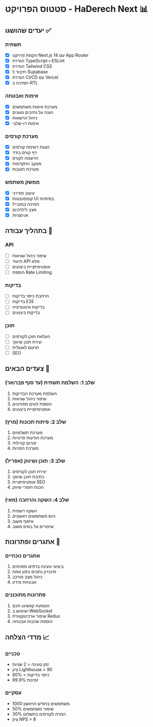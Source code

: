 # סטטוס הפרויקט - HaDerech Next 📊

## יעדים שהושגו ✅

### תשתית
- [x] הקמת פרויקט Next.js 14 עם App Router
- [x] הגדרת TypeScript ו-ESLint
- [x] הגדרת Tailwind CSS
- [x] חיבור ל-Supabase
- [x] הגדרת CI/CD עם Vercel
- [x] תמיכה ב-RTL

### אימות ואבטחה
- [x] מערכת אימות משתמשים
- [x] הגנה על נתיבים מוגנים
- [x] ניהול הרשאות
- [x] אימות דו-שלבי

### מערכת קורסים
- [x] הצגת רשימת קורסים
- [x] דף קורס בודד
- [x] הרשמה לקורס
- [x] מעקב התקדמות
- [x] מערכת תגובות

### ממשק משתמש
- [x] עיצוב מודרני
- [x] קומפוננטות UI בסיסיות
- [x] תמיכה במובייל
- [x] מצב לילה/יום
- [x] אנימציות

## בתהליך עבודה 🚧

### API
- [ ] שיפור ניהול שגיאות
- [ ] תיעוד API מלא
- [ ] אופטימיזציית ביצועים
- [ ] הוספת Rate Limiting

### בדיקות
- [ ] הרחבת כיסוי בדיקות
- [ ] בדיקות E2E
- [ ] בדיקות אינטגרציה
- [ ] בדיקות ביצועים

### תוכן
- [ ] העלאת תוכן לקורסים
- [ ] יצירת תוכן שיווקי
- [ ] תרגום לאנגלית
- [ ] SEO

## צעדים הבאים 🎯

### שלב 1: השלמת תשתית (עד סוף פברואר)
1. השלמת מערכת הבדיקות
2. שיפור ניהול שגיאות
3. הוספת לוגים מפורטים
4. אופטימיזציית ביצועים

### שלב 2: פיתוח תכונות (מרץ)
1. מערכת תשלומים
2. מערכת הודעות פרטיות
3. פורום קהילתי
4. מערכת הפניות

### שלב 3: תוכן ושיווק (אפריל)
1. יצירת תוכן לקורסים
2. כתיבת תוכן שיווקי
3. אופטימיזציית SEO
4. הכנת חומרי שיווק

### שלב 4: השקה והרחבה (מאי)
1. השקה רשמית
2. גיוס משתמשים ראשונים
3. איסוף משוב
4. שיפורים על בסיס משוב

## אתגרים ופתרונות 🔄

### אתגרים נוכחיים
1. ביצועי טעינה בדפים מסוימים
2. סינכרון נתונים בזמן אמת
3. ניהול מצב מורכב
4. אבטחת מידע

### פתרונות מתוכננים
1. הטמעת קאשינג חכם
2. שימוש ב-WebSocket
3. שיפור ארכיטקטורת Redux
4. הוספת שכבות אבטחה

## מדדי הצלחה 📈

### טכניים
- זמן טעינה < 2 שניות
- ציון Lighthouse > 90
- כיסוי בדיקות > 80%
- זמינות 99.9%

### עסקיים
- 1000 משתמשים בחודש הראשון
- 50% שימור משתמשים
- 30% המרה לקורסים בתשלום
- ציון NPS > 8 